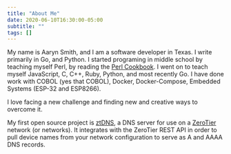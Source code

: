 ```yaml
---
title: "About Me"
date: 2020-06-10T16:30:00-05:00
subtitle: ""
tags: []
---
```

My name is Aaryn Smith, and I am a software developer in Texas. I write primarily in Go, and Python. I started programing in middle school by teaching myself Perl, by reading the [Perl Cookbook](http://shop.oreilly.com/product/9780596003135.do). I went on to teach myself JavaScript, C, C++, Ruby, Python, and most recently Go. I have done work with COBOL (yes that COBOL), Docker, Docker-Compose, Embedded Systems (ESP-32 and ESP8266).

I love facing a new challenge and finding new and creative ways to overcome it.

My first open source project is [ztDNS](https://github.com/uxbh/ztdns), a DNS server for use on a [ZeroTier](https://zerotier.com/) network (or networks). It integrates with the ZeroTier REST API in order to pull device names from your network configuration to serve as A and AAAA DNS records.
